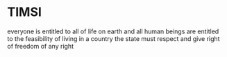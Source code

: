 # TIMSI
everyone is entitled to all of life on earth and all human beings are entitled to the feasibility of living in a country the state must respect and give right of freedom of any right
